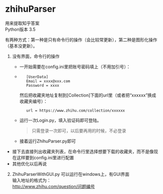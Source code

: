 # zhihuParser

用来提取知乎答案    
Python版本 3.5  
 
有两种方式：第一种是只有命令行的操作（会比较常更新），第二种是图形化操作（基本没更新）。
 
1.  没有界面，命令行的操作
    * 一开始需要在config.ini里把账号密码填上（不用加引号）：   
    * 
      ```   
         [UserData]
         Email = xxxx@xxx.com
         Password = xxxx
      ```
      
      然后把收藏夹地址复制到[Collection]下面的url里（或者把“xxxxxx”换成收藏夹编号）：  
      
      ```
         url = https://www.zhihu.com/collection/xxxxxx
      ```
      
    * 运行一次Login.py，填入验证码即可登陆。
      > 只需登录一次即可，以后要再用的时候，不必登录

    * 接着运行ZhihuParser.py即可


* 接下去直接列出收藏夹列表，在命令行里选择想要下载的收藏夹，而不是像现在这样要到config.ini里进行配置  
* 其他优化以后再说
 
 
2. ZhihuParserWithGUI.py 可以运行在windows上，有GUI界面  
    输入地址的格式为：  
    http://www.zhihu.com/question/问题编号



